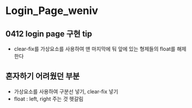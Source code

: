 # Login_Page_weniv

## 0412 login page 구현 tip
- clear-fix를 가상요소를 사용하여 맨 마지막에 둬
앞에 있는 형제들의 float를 해제한다 

## 혼자하기 어려웠던 부분
- 가상요소를 사용하여 구분선 넣기, clear-fix 넣기
- float : left, right 주는 것 헷갈림 

